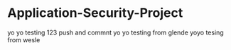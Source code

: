 # Application-Security-Project
yo yo testing 123 push and commnt
yo yo testing from glende
yoyo tesing from wesle